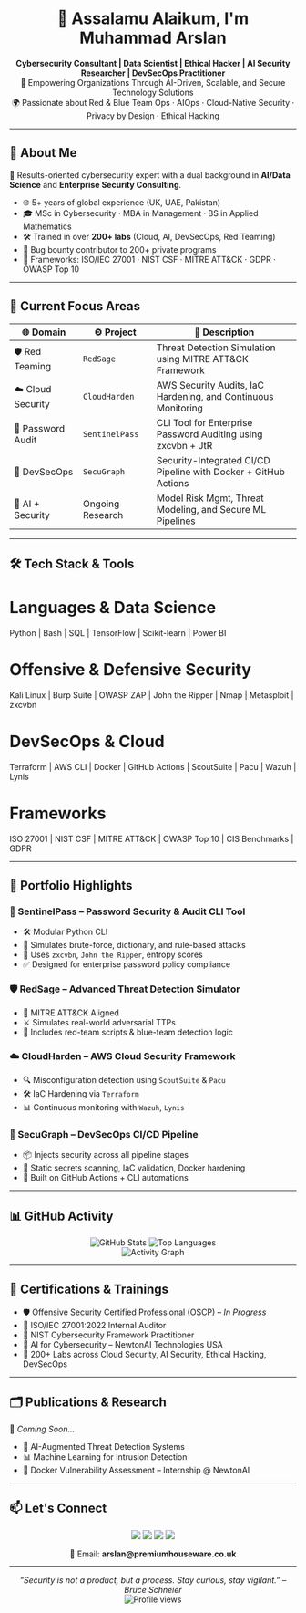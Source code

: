 <h1 align="center">👋 Assalamu Alaikum, I'm Muhammad Arslan</h1>

<p align="center">
  <b>Cybersecurity Consultant | Data Scientist | Ethical Hacker | AI Security Researcher | DevSecOps Practitioner</b><br>
  🔐 Empowering Organizations Through AI-Driven, Scalable, and Secure Technology Solutions <br>
  🌍 Passionate about Red & Blue Team Ops · AIOps · Cloud-Native Security · Privacy by Design · Ethical Hacking
</p>

---

## 🚀 About Me

🎯 Results-oriented cybersecurity expert with a dual background in **AI/Data Science** and **Enterprise Security Consulting**.

- 🌐 5+ years of global experience (UK, UAE, Pakistan)  
- 🎓 MSc in Cybersecurity · MBA in Management · BS in Applied Mathematics  
- 🛠️ Trained in over **200+ labs** (Cloud, AI, DevSecOps, Red Teaming)  
- 🧠 Bug bounty contributor to 200+ private programs  
- 📜 Frameworks: ISO/IEC 27001 · NIST CSF · MITRE ATT&CK · GDPR · OWASP Top 10

---

## 🔭 Current Focus Areas

| 🌐 Domain         | ⚙️ Project        | 📌 Description                                                                 |
|------------------|------------------|--------------------------------------------------------------------------------|
| 🛡️ Red Teaming   | `RedSage`        | Threat Detection Simulation using MITRE ATT&CK Framework                      |
| ☁️ Cloud Security | `CloudHarden`    | AWS Security Audits, IaC Hardening, and Continuous Monitoring                 |
| 🔐 Password Audit | `SentinelPass`   | CLI Tool for Enterprise Password Auditing using zxcvbn + JtR                  |
| 🔁 DevSecOps      | `SecuGraph`      | Security-Integrated CI/CD Pipeline with Docker + GitHub Actions               |
| 🤖 AI + Security  | Ongoing Research | Model Risk Mgmt, Threat Modeling, and Secure ML Pipelines                     |

---

## 🛠️ Tech Stack & Tools

# Languages & Data Science
Python | Bash | SQL | TensorFlow | Scikit-learn | Power BI

# Offensive & Defensive Security
Kali Linux | Burp Suite | OWASP ZAP | John the Ripper | Nmap | Metasploit | zxcvbn

# DevSecOps & Cloud
Terraform | AWS CLI | Docker | GitHub Actions | ScoutSuite | Pacu | Wazuh | Lynis

# Frameworks
ISO 27001 | NIST CSF | MITRE ATT&CK | OWASP Top 10 | CIS Benchmarks | GDPR

---

## 📂 Portfolio Highlights

### 🔐 SentinelPass – Password Security & Audit CLI Tool
- 🛠️ Modular Python CLI  
- 🚀 Simulates brute-force, dictionary, and rule-based attacks  
- 🔐 Uses `zxcvbn`, `John the Ripper`, entropy scores  
- ✅ Designed for enterprise password policy compliance  

### 🛡️ RedSage – Advanced Threat Detection Simulator
- 🎯 MITRE ATT&CK Aligned  
- ⚔️ Simulates real-world adversarial TTPs  
- 🔁 Includes red-team scripts & blue-team detection logic  

### ☁️ CloudHarden – AWS Cloud Security Framework
- 🔍 Misconfiguration detection using `ScoutSuite` & `Pacu`  
- 🛠️ IaC Hardening via `Terraform`  
- 📊 Continuous monitoring with `Wazuh`, `Lynis`

### 🔁 SecuGraph – DevSecOps CI/CD Pipeline
- 📦 Injects security across all pipeline stages  
- 🔎 Static secrets scanning, IaC validation, Docker hardening  
- 🔁 Built on GitHub Actions + CLI automations  

---

## 📊 GitHub Activity

<p align="center">
  <img src="https://github-readme-stats.vercel.app/api?username=donutt2u&show_icons=true&theme=tokyonight" alt="GitHub Stats" />
  <img src="https://github-readme-stats.vercel.app/api/top-langs/?username=donutt2u&layout=compact&theme=tokyonight" alt="Top Languages" />
  <br>
  <img src="https://github-readme-activity-graph.cyclic.app/graph?username=donutt2u&theme=dracula" alt="Activity Graph" />
</p>

---

## 🧠 Certifications & Trainings

- 🛡️ Offensive Security Certified Professional (OSCP) – *In Progress*  
- 📜 ISO/IEC 27001:2022 Internal Auditor  
- 🎯 NIST Cybersecurity Framework Practitioner  
- 🤖 AI for Cybersecurity – NewtonAI Technologies USA  
- 🧪 200+ Labs across Cloud Security, AI Security, Ethical Hacking, DevSecOps  

---

## 🗂️ Publications & Research

📘 *Coming Soon…*

- 🧪 AI-Augmented Threat Detection Systems  
- 📊 Machine Learning for Intrusion Detection  
- 🐳 Docker Vulnerability Assessment – Internship @ NewtonAI  

---

## 📫 Let's Connect

<p align="center">
  <a href="https://linkedin.com/in/donutt2u"><img src="https://img.shields.io/badge/-LinkedIn-blue?style=flat-square&logo=linkedin" /></a>
  <a href="https://github.com/donutt2u"><img src="https://img.shields.io/badge/-GitHub-black?style=flat-square&logo=github" /></a>
  <a href="https://hackerone.com/donutt_2u"><img src="https://img.shields.io/badge/-HackerOne-darkred?style=flat-square&logo=hackerone" /></a>
  <a href="https://bugcrowd.com/donutt_2u"><img src="https://img.shields.io/badge/-Bugcrowd-orange?style=flat-square&logo=bugcrowd" /></a>
</p>

<p align="center">
  📧 Email: <b>arslan@premiumhouseware.co.uk</b>
</p>

---

<p align="center">
  <i>“Security is not a product, but a process. Stay curious, stay vigilant.” – Bruce Schneier</i><br>
  <img src="https://komarev.com/ghpvc/?username=donutt2u&style=flat-square&color=blue" alt="Profile views" />
</p>
